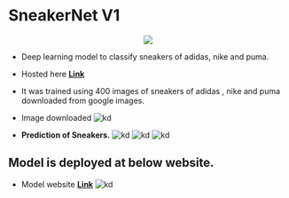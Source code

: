 # SneakerNet V1
<center><img src='https://i.ibb.co/0f6Hnz5/logo.jpg'></center>

* Deep learning model to classify sneakers of adidas, nike and puma.

* Hosted here [**Link**](https://sneakernet-v1.onrender.com/)

* It was trained using 400 images of sneakers of adidas , nike and puma downloaded from google images.

* Image downloaded
![kd](https://i.ibb.co/JpfncfY/shoe34533636.jpg)

* **Prediction of Sneakers.**
![kd](https://i.ibb.co/644SS95/qwq1212.jpg)
![kd](https://i.ibb.co/vBfVBhw/asasas.jpg)
![kd](https://i.ibb.co/0sVcjfb/avdafaac.jpg)

## Model is deployed at below website.
* Model website [**Link**](https://sneakernet-v1.onrender.com/)
![kd](https://i.ibb.co/Cwb1ZTL/12131dsdsfsfsf.jpg)
